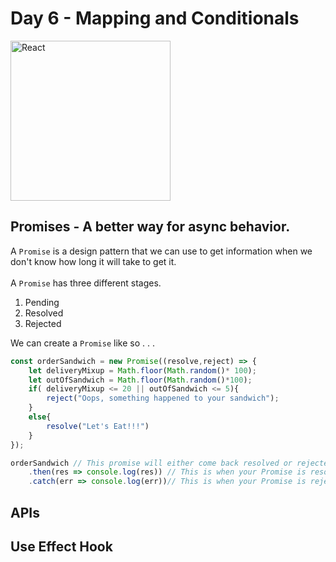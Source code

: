 # Day 6 - Mapping and Conditionals

<img src="https://raw.githubusercontent.com/adion81/mern-lectures/master/assets/React-icon.svg" width="256px" alt="React" />

## Promises - A better way for async behavior.

A `Promise` is a design pattern that we can use to get information when we don't know how long it will take to get it.<br>
<br>
A `Promise` has three different stages.<br>
<ol>
    <li>Pending</li>
    <li>Resolved</li>
    <li>Rejected</li>
</ol>

We can create a `Promise` like so . . .

```javascript
const orderSandwich = new Promise((resolve,reject) => {
    let deliveryMixup = Math.floor(Math.random()* 100);
    let outOfSandwich = Math.floor(Math.random()*100);
    if( deliveryMixup <= 20 || outOfSandwich <= 5){
        reject("Oops, something happened to your sandwich");
    }
    else{
        resolve("Let's Eat!!!")
    }
});

orderSandwich // This promise will either come back resolved or rejected.
    .then(res => console.log(res)) // This is when your Promise is resolved.
    .catch(err => console.log(err))// This is when your Promise is rejected.
```

## APIs

## Use Effect Hook

